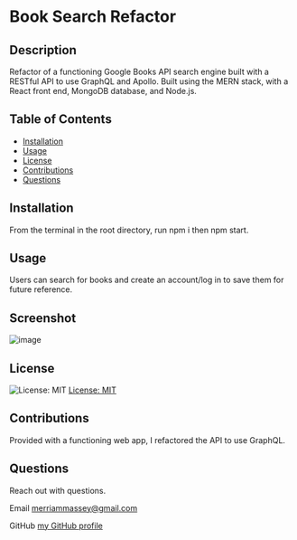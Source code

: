 # Book Search Refactor

## Description

Refactor of a functioning Google Books API search engine built with a RESTful API to use GraphQL and Apollo. Built using the MERN stack, with a React front end, MongoDB database, and Node.js.

## Table of Contents

- [Installation](#installation)
- [Usage](#usage)
- [License](#license)
- [Contributions](#contributions)
- [Questions](#questions)

## Installation

From the terminal in the root directory, run npm i then npm start.

## Usage

Users can search for books and create an account/log in to save them for future reference.

## Screenshot

![image](https://user-images.githubusercontent.com/77468612/125112283-d0a59f80-e09b-11eb-8308-f5628806beab.png)

## License

![License: MIT](https://img.shields.io/badge/License-MIT-yellow.svg)
[License: MIT](https://opensource.org/licenses/MIT)

## Contributions

Provided with a functioning web app, I refactored the API to use GraphQL.

## Questions

Reach out with questions.

Email merriammassey@gmail.com

GitHub [my GitHub profile](https://github.com/merriammassey)
